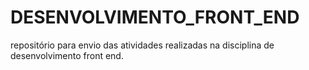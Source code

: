 # DESENVOLVIMENTO_FRONT_END
repositório para envio das atividades realizadas na disciplina de desenvolvimento front end.
